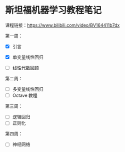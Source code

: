 # 斯坦福机器学习教程笔记

课程链接：https://www.bilibili.com/video/BV164411b7dx

第一周：

- [x] 引言

- [x] 单变量线性回归
- [ ] 线性代数回顾

第二周：

- [ ] 多变量线性回归
- [ ] Octave 教程

第三周：

- [ ] 逻辑回归
- [ ] 正则化

第四周：

- [ ] 神经网络